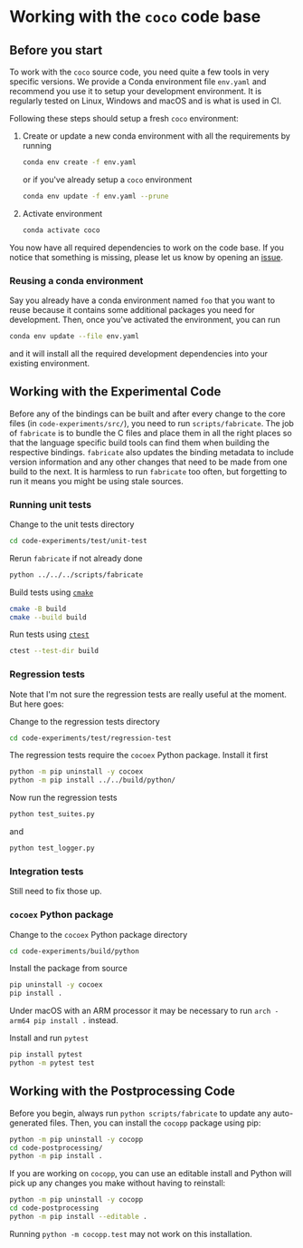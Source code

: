 Working with the `coco` code base
=================================

## Before you start

To work with the `coco` source code, you need quite a few tools in very specific versions.
We provide a Conda environment file `env.yaml` and recommend you use it to setup your development environment.
It is regularly tested on Linux, Windows and macOS and is what is used in CI.

Following these steps should setup a fresh `coco` environment:

1. Create or update a new conda environment with all the requirements by running
 
   ```sh
   conda env create -f env.yaml
   ``` 
   or if you've already setup a `coco` environment
   ```sh
   conda env update -f env.yaml --prune
   ``` 

1. Activate environment
   ```sh
   conda activate coco
   ```

You now have all required dependencies to work on the code base.
If you notice that something is missing, please let us know by opening an [issue](https://github.com/numbbo/coco/issues/new/choose).

### Reusing a conda environment

Say you already have a conda environment named `foo` that you want to reuse because it contains some additional packages you need for development.
Then, once you've activated the environment, you can run

```sh
conda env update --file env.yaml
```

and it will install all the required development dependencies into your existing environment.

## Working with the Experimental Code

Before any of the bindings can be built and after every change to the core files (in `code-experiments/src/`), you need to run `scripts/fabricate`.
The job of `fabricate` is to bundle the C files and place them in all the right places so that the language specific build tools can find them when building the respective bindings.
`fabricate` also updates the binding metadata to include version information and any other changes that need to be made from one build to the next.
It is harmless to run `fabricate` too often, but forgetting to run it means you might be using stale sources.

### Running unit tests

Change to the unit tests directory
```sh
cd code-experiments/test/unit-test
```

Rerun `fabricate` if not already done
```sh
python ../../../scripts/fabricate
```

Build tests using [`cmake`](https://cmake.org/cmake/help/latest/manual/cmake.1.html)
```sh
cmake -B build
cmake --build build
```

Run tests using [`ctest`](https://cmake.org/cmake/help/latest/manual/ctest.1.html)
```sh
ctest --test-dir build     
```

### Regression tests

Note that I'm not sure the regression tests are really useful at the moment. But here goes:

Change to the regression tests directory
```sh
cd code-experiments/test/regression-test
```

The regression tests require the `cocoex` Python package. Install it first
```sh
python -m pip uninstall -y cocoex
python -m pip install ../../build/python/  
```

Now run the regression tests

```sh
python test_suites.py   
```
and 
```sh
python test_logger.py
```

### Integration tests

Still need to fix those up.

### `cocoex` Python package

Change to the `cocoex` Python package directory
```sh
cd code-experiments/build/python
```

Install the package from source
```sh
pip uninstall -y cocoex
pip install .
```
Under macOS with an ARM processor it may be necessary to run `arch -arm64 pip install .` instead.

Install and run `pytest`
```sh
pip install pytest
python -m pytest test
```

## Working with the Postprocessing Code

Before you begin, always run `python scripts/fabricate` to update any auto-generated files.
Then, you can install the `cocopp` package using pip:

```sh
python -m pip uninstall -y cocopp
cd code-postprocessing/
python -m pip install .
```

If you are working on `cocopp`, you can use an editable install and Python will pick up any changes you make without having to reinstall:

```sh
python -m pip uninstall -y cocopp
cd code-postprocessing
python -m pip install --editable .
```
Running `python -m cocopp.test` may not work on this installation.

